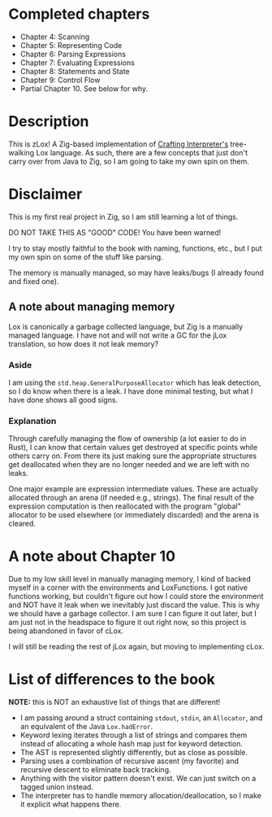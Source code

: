 # Completed chapters
- Chapter 4: Scanning
- Chapter 5: Representing Code
- Chapter 6: Parsing Expressions
- Chapter 7: Evaluating Expressions
- Chapter 8: Statements and State
- Chapter 9: Control Flow
- Partial Chapter 10. See below for why.

# Description
This is zLox! A Zig-based implementation of
[Crafting Interpreter's](https://craftinginterpreters.com)
tree-walking Lox language. As such, there are a few concepts that just don't carry over from Java to
Zig, so I am going to take my own spin on them.

# Disclaimer
This is my first real project in Zig, so I am still learning a lot of things.

DO NOT TAKE THIS AS "GOOD" CODE! You have been warned!

I try to stay mostly faithful to the book with naming, functions, etc., but I put my own spin on
some of the stuff like parsing.

The memory is manually managed, so may have leaks/bugs (I already found and fixed one).


## A note about managing memory
Lox is canonically a garbage collected language, but Zig is a manually managed language. I have not
and will not write a GC for the jLox translation, so how does it not leak memory?

### Aside
I am using the `std.heap.GeneralPurposeAllocator` which has leak detection, so I do know when there
is a leak. I have done minimal testing, but what I have done shows all good signs.

### Explanation
Through carefully managing the flow of ownership (a lot easier to do in Rust), I can know that
certain values get destroyed at specific points while others carry on. From there its just making
sure the appropriate structures get deallocated when they are no longer needed and we are left with
no leaks.

One major example are expression intermediate values. These are actually allocated through an arena
(if needed e.g., strings). The final result of the expression computation is then reallocated with
the program "global" allocator to be used elsewhere (or immediately discarded) and the arena is
cleared.


# A note about Chapter 10
Due to my low skill level in manually managing memory, I kind of backed myself in a corner with the
environments and LoxFunctions. I got native functions working, but couldn't figure out how I could
store the environment and NOT have it leak when we inevitably just discard the value. This is why we
should have a garbage collector. I am sure I can figure it out later, but I am just not in the
headspace to figure it out right now, so this project is being abandoned in favor of cLox.

I will still be reading the rest of jLox again, but moving to implementing cLox.


# List of differences to the book
**NOTE:** this is NOT an exhaustive list of things that are different!

- I am passing around a struct containing `stdout`, `stdin`, an `Allocator`, and an equivalent of
    the Java `Lox.hadError`.
- Keyword lexing iterates through a list of strings and compares them instead of allocating a whole
    hash map just for keyword detection.
- The AST is represented slightly differently, but as close as possible.
- Parsing uses a combination of recursive ascent (my favorite) and recursive descent to eliminate back tracking.
- Anything with the visitor pattern doesn't exist. We can just switch on a tagged union instead.
- The interpreter has to handle memory allocation/deallocation, so I make it explicit what happens
    there.
